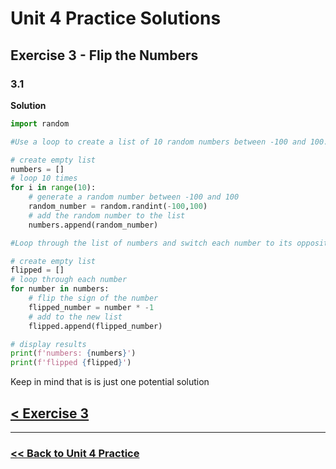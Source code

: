 # Unit 4 Practice Solutions

## Exercise 3 - Flip the Numbers

### **3.1**

**Solution**

```python
import random

#Use a loop to create a list of 10 random numbers between -100 and 100.

# create empty list
numbers = []
# loop 10 times
for i in range(10):
    # generate a random number between -100 and 100
    random_number = random.randint(-100,100)
    # add the random number to the list
    numbers.append(random_number)

#Loop through the list of numbers and switch each number to its opposite sign.

# create empty list
flipped = []
# loop through each number
for number in numbers:
    # flip the sign of the number
    flipped_number = number * -1
    # add to the new list
    flipped.append(flipped_number)

# display results
print(f'numbers: {numbers}')
print(f'flipped {flipped}')
```

Keep in mind that is is just one potential solution

## [< Exercise 3](../exercise_3.md)

---

### [<< Back to Unit 4 Practice](/practice/unit_4/)
